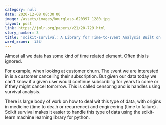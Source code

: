 ```yaml
---
category: null
date: 2020-12-08 08:30:00
image: /assets/images/hourglass-620397_1280.jpg
layout: post
link: https://jmlr.org/papers/v21/20-729.html
story_number: 3
title: 'scikit-survival: A Library for Time-to-Event Analysis Built on Top of scikit-learn'
word_count: '136'
---
```


Almost all we data has some kind of time related element. Often this is ignored.

For example, when looking at customer churn. The event we are interested in is a customer cancelling their subscription. But given our data today we can't know if a given user would continue subscribing for years to come or if they might cancel tomorrow. This is called censoring and is handles using survival analysis.

There is large body of work on how to deal wit this type of data, with origins in medicine (time to death or recurrence) and engineering (time to failure) . Scikit survival makes it easier to handle this type of data using the scikit-learn machine learning library for python.

